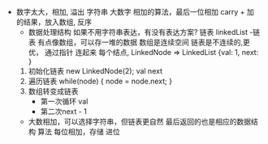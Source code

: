 - 数字太大，相加,
    溢出
    字符串 大数字
    相加的算法，最后一位相加
    carry + 加的结果，放入数组,
    反序
    - 数据处理结构
    如果不用字符串表达，有没有表达方案?
    链表 linkedList
    -链表
    有点像数组，可以存一堆的数据
    数组是连续空间
    链表是不连续的,更优， 通过指针
    连起来
    每个结点, LinkedNode => LinkedList
    {val: 1, next: }
    1. 初始化链表 new LinkedNode(2);
        val  next
    2. 遍历链表
    while(node) {
        node = node.next;
    }
    3. 数组转变成链表
        - 第一次循环 val
        - 第二次next - 1
    - 大数相加，可以选择字符串，但链表更自然
    最后返回的也是相应的数据结构
    算法 每位相加，存储 进位